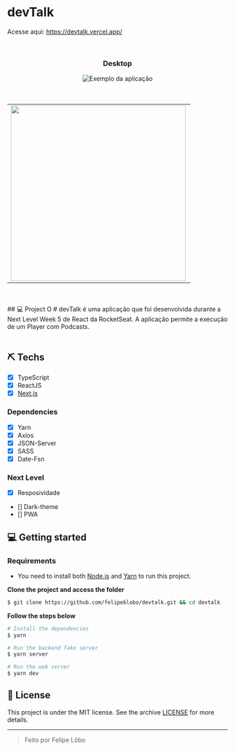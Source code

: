 # devTalk

Acesse aqui: https://devtalk.vercel.app/

<br>

<div align="center"  justify-content="center" margin-top="60px" >
 <h3>Desktop</h3>
 <img src="https://i.imgur.com/fVcZt11.png" alt="Exemplo da aplicação" >
</div>

<br>

<br>

<center>
	<table>
		<tr>
			<td>
				<img width="400px" align="left" src="https://i.imgur.com/sJvEnoG.png"/>
			</td>
		</tr>
	</table>
</center>

<br>
<br>
## 💻 Project
O # devTalk é uma aplicação que foi desenvolvida durante a Next Level Week 5 de React da RocketSeat. A aplicação permite a execução de um Player com Podcasts. 

<br>
<br>

## ⛏ Techs
- [X] TypeScript
- [X] ReactJS
- [X] [Next.js](https://nextjs.org/docs)

### Dependencies
- [X] Yarn
- [X] Axios
- [X] JSON-Server
- [X] SASS
- [X] Date-Fsn

### Next Level
- [X] Resposividade
- [] Dark-theme
- [] PWA


## 💻 Getting started

### Requirements

- You need to install both [Node.js](https://nodejs.org/en/download/) and [Yarn](https://yarnpkg.com/) to run this project.

**Clone the project and access the folder**

```bash
$ git clone https://github.com/felipeblobo/devtalk.git && cd devtalk
```

**Follow the steps below**

```bash
# Install the dependencies
$ yarn

# Run the backend fake server
$ yarn server

# Run the web server
$ yarn dev
```

## 📝 License

This project is under the MIT license. See the archive [LICENSE](LICENSE.md) for more details.

---
<blockquote>
    Feito por Felipe Lôbo
</blockquote>
